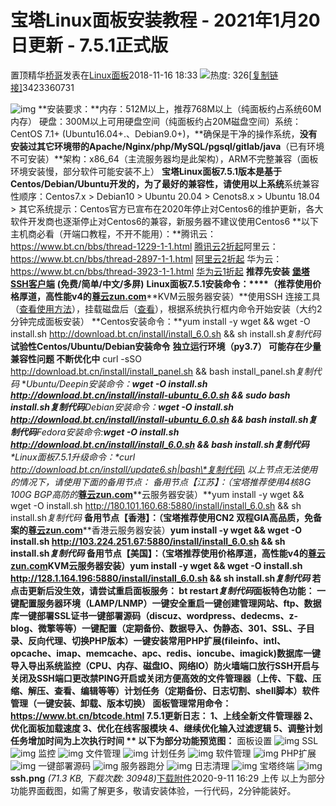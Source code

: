 # 宝塔Linux面板安装教程 - 2021年1月20日更新 - 7.5.1正式版

置顶精华[桥哥](https://www.bt.cn/bbs/home.php?mod=space&uid=1)发表在[Linux面板](https://www.bt.cn/bbs/forum-36-1.html)2018-11-16 18:33 ![热度: 326](https://www.bt.cn/bbs/static/image/common/hot_3.gif)[[复制链接\]](https://www.bt.cn/bbs/thread-19376-1-1.html)3423360731

![img](https://www.bt.cn/bbs/data/attachment/forum/202007/22/024823qa37a11f9teteae3.jpg)    **安装要求：**内存：512M以上，推荐768M以上（纯面板约占系统60M内存） 硬盘：300M以上可用硬盘空间（纯面板约占20M磁盘空间）系统：CentOS 7.1+ (Ubuntu16.04+.、Debian9.0+)，**确保是干净的操作系统，**没有安装过其它环境带的Apache/Nginx/php/MySQL/pgsql/gitlab/java**（已有环境不可安装）**架构：x86_64（主流服务器均是此架构），ARM不完整兼容（面板环境安装慢，部分软件可能安装不上） **宝塔Linux面板7.5.1版本是基于Centos/Debian/Ubuntu开发的，为了最好的兼容性，请使用以上系统**系统兼容性顺序：Centos7.x > Debian10 > Ubuntu 20.04 > Cenots8.x > Ubuntu 18.04 > 其它系统提示：Centos官方已宣布在2020年停止对Centos6的维护更新，各大软件开发商也逐渐停止对Centos6的兼容，新服务器不建议使用Centos6  **以下主机商必看（开端口教程，不开不能用）：**腾讯云：https://www.bt.cn/bbs/thread-1229-1-1.html [腾讯云2折起](https://cloud.tencent.com/redirect.php?redirect=1014&cps_key=624d99e25c64927aef8353ed6cd5536c&from=console)阿里云：https://www.bt.cn/bbs/thread-2897-1-1.html [阿里云2折起](https://promotion.aliyun.com/ntms/act/qwbk.html?userCode=wkpc565a) 华为云：https://www.bt.cn/bbs/thread-3923-1-1.html [华为云1折起](https://activity.huaweicloud.com/invate00/invate00.html?fromacct=c25bfc10-c8ff-48f7-924d-792dd7706772&utm_source=V1g3MDY4NTY=&utm_medium=cps&utm_campaign=201905)  **推荐先安装** [**堡塔SSH客户端**](https://download.bt.cn/ssh/BT-Term.exe) **(免费/简单/中文/多屏)**  **Linux面板7.5.1安装命令：****（推荐使用价格厚道，高性能v4的**[**尊云zun.com**](https://www.zun.com/server/buy.html?lineid=1671707949257414)**KVM云服务器安装）**使用SSH 连接工具（[查看使用方法](https://www.bt.cn/bbs/thread-1971-1-1.html)），挂载磁盘后（[查看](https://www.bt.cn/bbs/forum.php?mod=viewthread&tid=3187&extra=page%3D1)），根据系统执行框内命令开始安装（大约2分钟完成面板安装） **Centos安装命令：**yum install -y wget && wget -O install.sh http://download.bt.cn/install/install_6.0.sh && sh install.sh*复制代码* **试验性Centos/Ubuntu/Debian安装命令** **独立运行环境（py3.7） 可能存在少量兼容性问题 不断优化中**  curl -sSO http://download.bt.cn/install/install_panel.sh && bash install_panel.sh*复制代码* **Ubuntu/Deepin安装命令：**wget -O install.sh http://download.bt.cn/install/install-ubuntu_6.0.sh && sudo bash install.sh*复制代码***Debian安装命令：**wget -O install.sh http://download.bt.cn/install/install-ubuntu_6.0.sh && bash install.sh*复制代码***Fedora安装命令:**wget -O install.sh http://download.bt.cn/install/install_6.0.sh && bash install.sh*复制代码*** \**Linux面板7.5.1升级命令：\**curl http://download.bt.cn/install/update6.sh|bash\*复制代码\*  以上节点无法使用的情况下，请使用下面的备用节点：  备用节点【江苏】：（宝塔推荐使用4核8G 100G BGP高防的**[**尊云zun.com**](https://www.zun.com/btqiang.html)**云服务器安装）**yum install -y wget && wget -O install.sh http://180.101.160.68:5880/install/install_6.0.sh && sh install.sh*复制代码* **备用节点【香港】：（宝塔推荐使用CN2 双程GIA高品质，免备案的**[**尊云zun.com**](https://www.zun.com/server/buy.html?lineid=1671157323431053)**香港云服务器安装）**yum install -y wget && wget -O install.sh http://103.224.251.67:5880/install/install_6.0.sh && sh install.sh*复制代码* **备用节点【美国】：（宝塔推荐使用价格厚道，高性能v4的**[**尊云zun.com**](https://www.zun.com/server/buy.html?lineid=1671707949257414)**KVM云服务器安装）**yum install -y wget && wget -O install.sh http://128.1.164.196:5880/install/install_6.0.sh && sh install.sh*复制代码* **若点击更新后没生效，请尝试重启面板服务：** bt restart*复制代码***面板特色功能：** 一键配置服务器环境（LAMP/LNMP）一键安全重启一键创建管理网站、ftp、数据库一键部署SSL证书一键部署源码（discuz、wordpress、dedecms、z-blog、微擎等等）一键配置（定期备份、数据导入、伪静态、301、SSL、子目录、反向代理、切换PHP版本）一键安装常用PHP扩展(fileinfo、intl、opcache、imap、memcache、apc、redis、ioncube、imagick)数据库一键导入导出系统监控（CPU、内存、磁盘IO、网络IO）防火墙端口放行SSH开启与关闭及SSH端口更改禁PING开启或关闭方便高效的文件管理器（上传、下载、压缩、解压、查看、编辑等等）计划任务（定期备份、日志切割、shell脚本）软件管理（一键安装、卸载、版本切换）  **面板管理常用命令：https://www.bt.cn/btcode.html**  **7.5.1更新日志：** 1、上线全新文件管理器 2、优化面板加载速度 3、优化在线客服模块 4、继续优化输入过滤逻辑 5、调整计划任务增加时间为上次执行时间 ** 以下为部分功能预览图：**  面板设置 ![img](https://www.bt.cn/bbs/data/attachment/forum/202009/11/083510sasegacgyeayzsma.png)  SSL ![img](https://www.bt.cn/bbs/data/attachment/forum/201811/17/021537n4y181akxyf441ey.jpg)  监控 ![img](https://www.bt.cn/bbs/data/attachment/forum/201811/17/021600mhtlsbbljvbvjjby.jpg)  文件管理 ![img](https://www.bt.cn/bbs/data/attachment/forum/201811/17/021550k767766ti8zg6cig.jpg)  计划任务 ![img](https://www.bt.cn/bbs/data/attachment/forum/201811/17/021610t495e6lv5k9l2dv8.jpg)  软件管理 ![img](https://www.bt.cn/bbs/data/attachment/forum/202009/11/083022qkpd17hokruywndu.png)  PHP扩展 ![img](https://www.bt.cn/bbs/data/attachment/forum/201811/17/021620wbvnd1gbii7zubbd.jpg)  一键部署源码 ![img](https://www.bt.cn/bbs/data/attachment/forum/202009/11/083424mzkkkn7zs5dfjgeq.png)  服务器跑分 ![img](https://www.bt.cn/bbs/data/attachment/forum/201811/17/022624gffc2cp3xz2903y2.jpg)  日志清理 ![img](https://www.bt.cn/bbs/data/attachment/forum/201811/17/022655vtjy39iyjksm99kk.jpg)  宝塔终端 ![img](https://www.bt.cn/bbs/data/attachment/forum/202009/11/082851kazjj88s7ss98ssw.png)**ssh.png** *(71.3 KB, 下载次数: 30948)*[下载附件](https://www.bt.cn/bbs/forum.php?mod=attachment&aid=MTQ4NDZ8NjE1YWZiNGN8MTYxMzk1NjQ0OHwwfDE5Mzc2&nothumb=yes)2020-9-11 16:29 上传  以上为部分功能界面截图，如需了解更多，敬请安装体验，一行代码，2分钟能装好。 
